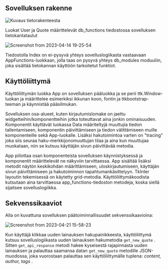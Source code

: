 ## Sovelluksen rakenne

![Kuvaus tietorakenteesta](https://user-images.githubusercontent.com/104189902/232098366-10bafba8-1d7a-40ca-b17e-573a0743ea8a.png)

Luokat User ja Quote määrittelevät db_functions tiedostossa sovelluksen tietokantataulut

![Screenshot from 2023-04-14 19-25-54](https://user-images.githubusercontent.com/104189902/232102272-72021b44-33d3-4576-b20c-c240aef6527f.png)

Tiedostolla Index on ei-pysyvä yhteys sovelluslogiikasta vastaavaan AppFunctions-luokkaan, jolla taas on pysyvä yhteys db_modules moduuliin, joka sisältää tietokannan käyttöön tarkoitetut funktiot.




## Käyttöliittymä

Käyttöliittymän luokka App on sovelluksen pääluokka ja se perii ttk.Window-luokan ja määrittelee esimerkiksi ikkunan koon, fontin ja ttkbootstrap-teeman ja käynnistää pääsilmukan. 

Sovelluksen osa-alueet, kuten kirjautumislomake on jaettu widgetteihin/komponentteihin jotka toteuttavat aina jonkin ominaisuuden. Komponentit käyttävät luokassa Data määriteltyjä muuttujia tiedon tallentamiseen, komponentin päivittämiseen ja tiedon välittämiseen muille komponenteille sekä App-luokalle. Lisäksi hakutoimintoa varten on "tracing" joka siis seuraa haku-merkkijonomuuttujan tilaa ja aina kun muuttujaa muokataan, niin se kutsuu käyttäjän sivun päivittävää metodia.

App piilottaa osan komponenteista sovelluksen käynnistyksessä ja komponentit määrittelevät ne näkyviin tarvittaessa. App sisältää lisäksi metodit näytön keskikohdan määrittämiseen, uloskirjautumiseen, käyttäjän sivun päivittämiseen ja hakutoiminnon tapahtumankäsittelyyn. TkInter layoutin tekemisessä on käytetty grid-metodia. Käyttöliittymäkoodista kutsutaan aina tarvittaessa app_functions-tiedoston metodeja, koska siellä sijaitsee sovelluslogiikka.

## Sekvenssikaaviot 

Alla on kuvattuna sovelluksen päätoiminnallisuudet sekvenssikaavioina:


![Screenshot from 2023-04-21 15-58-23](https://user-images.githubusercontent.com/104189902/233642012-0b0095b9-6055-47c3-b4cf-1363bfd9b6bd.png)

Kun käyttäjä klikkaa uuden lainauksen hakupainikkeesta, käyttöliittymä kutsuu sovelluslogiikasta uuden lainauksen hakumetodia `get_new_quote` . Sitten `get_api_response` metodi hakee kyseisestä rajapinnasta uuden lainauksen ja palauttaa saamansa datan `get_new_quote` metodille JSON-muodossa, joka vuorostaan palauttaa sen käyttöliittymälle tuplena: *content, author, tags* .
